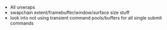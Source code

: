 * All unwraps
* swapchain extent/framebuffer/window/surface size stuff
* look into not using transient command pools/buffers for all single submit commands
